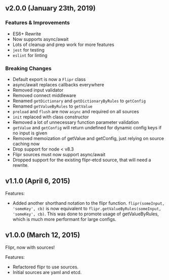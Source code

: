 ## v2.0.0 (January 23th, 2019)

### Features & Improvements

- ES6+ Rewrite
- Now supports async/await
- Lots of cleanup and prep work for more features
- `jest` for testing
- `eslint` for linting

### Breaking Changes

- Default export is now a `Flipr` class
- async/await replaces callbacks everywhere
- Removed input validator
- Removed connect middleware
- Renamed `getDictionary` and `getDictionaryByRules` to `getConfig`
- Renamed `getValueByRules` to `getValue`
- `preload` and `flush` are now `async` and required on all sources
- `init` replaced with class constructor
- Removed a lot of unnecessary function parameter validation
- `getValue` and `getConfig` will return undefined for dynamic config keys if no input is given
- Removed memoization of getValue and getConfig, just relying on source caching now
- Drop support for node < v8.3
- Flipr sources must now support async/await
- Dropped support for the existing flipr-etcd source, that will need a rewrite.

## v1.1.0 (April 6, 2015)

Features:

  - Added another shorthand notation to the flipr function.  `flipr(someInput, 'someKey', cb)` is now equivalent to `flipr.getValueByRules(someInput, 'someKey', cb)`.  This was done to promote usage of getValueByRules, which is much more performant for large configs.


## v1.0.0 (March 12, 2015)

Flipr, now with sources!

Features:

  - Refactored flipr to use sources.
  - Initial sources are yaml and etcd.

